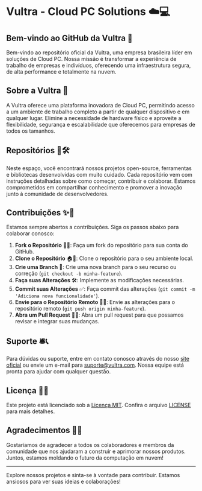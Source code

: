 # Vultra - Cloud PC Solutions ☁️💻

## Bem-vindo ao GitHub da Vultra 🌟

Bem-vindo ao repositório oficial da Vultra, uma empresa brasileira líder em soluções de Cloud PC. Nossa missão é transformar a experiência de trabalho de empresas e indivíduos, oferecendo uma infraestrutura segura, de alta performance e totalmente na nuvem. 

## Sobre a Vultra 🚀

A Vultra oferece uma plataforma inovadora de Cloud PC, permitindo acesso a um ambiente de trabalho completo a partir de qualquer dispositivo e em qualquer lugar. Elimine a necessidade de hardware físico e aproveite a flexibilidade, segurança e escalabilidade que oferecemos para empresas de todos os tamanhos.

## Repositórios 📂🛠️

Neste espaço, você encontrará nossos projetos open-source, ferramentas e bibliotecas desenvolvidas com muito cuidado. Cada repositório vem com instruções detalhadas sobre como começar, contribuir e colaborar. Estamos comprometidos em compartilhar conhecimento e promover a inovação junto à comunidade de desenvolvedores.

## Contribuições ✨🤝

Estamos sempre abertos a contribuições. Siga os passos abaixo para colaborar conosco:

1. **Fork o Repositório** 🍴🔀: Faça um fork do repositório para sua conta do GitHub.
2. **Clone o Repositório** 🏠💼: Clone o repositório para o seu ambiente local.
3. **Crie uma Branch** 🌳: Crie uma nova branch para o seu recurso ou correção (`git checkout -b minha-feature`).
4. **Faça suas Alterações** 🛠️: Implemente as modificações necessárias.
5. **Commit suas Alterações** ✅: Faça commit das alterações (`git commit -m 'Adiciona nova funcionalidade'`).
6. **Envie para o Repositório Remoto** 🚚📡: Envie as alterações para o repositório remoto (`git push origin minha-feature`).
7. **Abra um Pull Request** 🚪🔄: Abra um pull request para que possamos revisar e integrar suas mudanças.

## Suporte 🛎️📞

Para dúvidas ou suporte, entre em contato conosco através do nosso [site oficial](https://www.vultra.com) ou envie um e-mail para suporte@vultra.com. Nossa equipe está pronta para ajudar com qualquer questão.

## Licença 📜🔑

Este projeto está licenciado sob a [Licença MIT](https://opensource.org/licenses/MIT). Confira o arquivo [LICENSE](LICENSE) para mais detalhes.

## Agradecimentos 🙏🎉

Gostaríamos de agradecer a todos os colaboradores e membros da comunidade que nos ajudaram a construir e aprimorar nossos produtos. Juntos, estamos moldando o futuro da computação em nuvem!

---

Explore nossos projetos e sinta-se à vontade para contribuir. Estamos ansiosos para ver suas ideias e colaborações!
